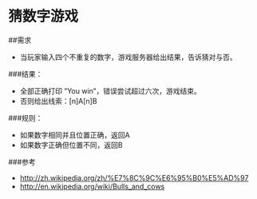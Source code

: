 猜数字游戏
===========

##需求
* 当玩家输入四个不重复的数字，游戏服务器给出结果，告诉猜对与否。

###结果：
* 全部正确打印 ”You win”，错误尝试超过六次，游戏结束。
* 否则给出线索：[n]A[n]B

###规则：

* 如果数字相同并且位置正确，返回A
* 如果数字正确但位置不同，返回B

###参考
* http://zh.wikipedia.org/zh/%E7%8C%9C%E6%95%B0%E5%AD%97
* http://en.wikipedia.org/wiki/Bulls_and_cows